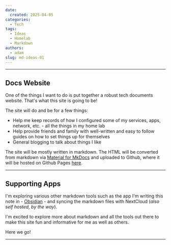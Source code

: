 ```yaml
---
date:
  created: 2025-04-05
categories:
  - Tech
tags:
  - Ideas
  - Homelab
  - Markdown
authors:
  - adam
slug: md-ideas-01
---
```


-----------------
## Docs Website

One of the things I want to do is put together a robust tech documents website.  That's what this site is going to be!

<!-- more -->

The site will do and be for a few things: 

* Help me keep records of how I configured some of my services, apps, network, etc. - all the things in my home lab
* Help provide friends and family with well-written and easy to follow guides on how to set things up for themselves
* General blogging to talk about things I like

The site will be mostly written in markdown.  The HTML will be converted from markdown via [Material for MkDocs](https://squidfunk.github.io/mkdocs-material/) and uploaded to Github, where it will be hosted on Github Pages [here](https://adam.eisan.us).

-----------------
## Supporting Apps
I'm exploring various other markdown tools such as the app I'm writing this note in - [Obsidian](https://obsidian.md) - and syncing the markdown files with NextCloud (<i>also self hosted, by the way</i>).  

I'm excited to explore more about markdown and all the tools out there to make this site fun and informative for me as well as others.  

Here we go!

-----------------